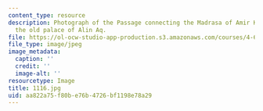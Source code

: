```yaml
---
content_type: resource
description: Photograph of the Passage connecting the Madrasa of Amir Khayerbak to
  the old palace of Alin Aq.
file: https://ol-ocw-studio-app-production.s3.amazonaws.com/courses/4-615-the-architecture-of-cairo-spring-2002/aa822a75f80be76b4726bf1198e78a29_1116.jpg
file_type: image/jpeg
image_metadata:
  caption: ''
  credit: ''
  image-alt: ''
resourcetype: Image
title: 1116.jpg
uid: aa822a75-f80b-e76b-4726-bf1198e78a29
---
```

